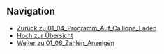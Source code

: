 
## Navigation


* [Zurück zu 01_04_Programm_Auf_Calliope_Laden](../01_04_Programm_Auf_Calliope_Laden/index.html)  
* [Hoch zur Übersicht](../index.html)  
* [Weiter zu 01_06_Zahlen_Anzeigen](../01_06_Zahlen_Anzeigen/index.html)
